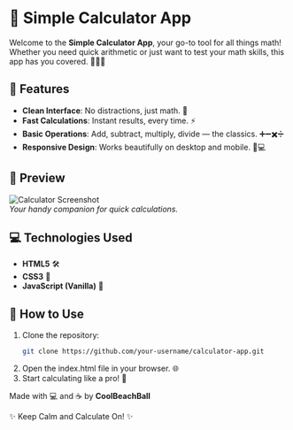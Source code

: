 # 🧮 Simple Calculator App

Welcome to the **Simple Calculator App**, your go-to tool for all things math! Whether you need quick arithmetic or just want to test your math skills, this app has you covered. 🧑‍💻✨

## 🚀 Features

- **Clean Interface**: No distractions, just math. 🎯  
- **Fast Calculations**: Instant results, every time. ⚡  
- **Basic Operations**: Add, subtract, multiply, divide — the classics. ➕➖✖️➗  
- **Responsive Design**: Works beautifully on desktop and mobile. 📱💻  

## 🌟 Preview

![Calculator Screenshot](https://via.placeholder.com/800x400?text=Your+Calculator+Screenshot)  
_Your handy companion for quick calculations._

## 💻 Technologies Used

- **HTML5** 🛠️  
- **CSS3** 🎨  
- **JavaScript (Vanilla)** 🌟  

## 🧩 How to Use

1. Clone the repository:  
   ```bash
   git clone https://github.com/your-username/calculator-app.git

2. Open the index.html file in your browser. 🌐
3. Start calculating like a pro! 🧠

Made with 💻 and ☕ by **CoolBeachBall**

✨ Keep Calm and Calculate On! ✨